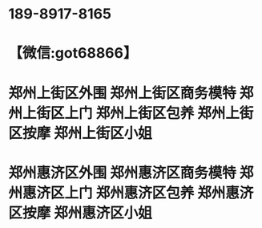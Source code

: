 # 189-8917-8165
# 【微信:got68866】
# 郑州上街区外围 郑州上街区商务模特 郑州上街区上门 郑州上街区包养 郑州上街区按摩 郑州上街区小姐 
# 郑州惠济区外围 郑州惠济区商务模特 郑州惠济区上门 郑州惠济区包养 郑州惠济区按摩 郑州惠济区小姐
